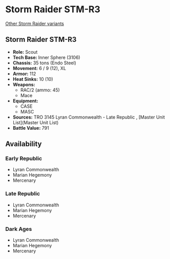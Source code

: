 # Storm Raider STM-R3 

[Other Storm Raider variants](../storm_raider.md) 

## Storm Raider STM-R3 

- **Role:** Scout 
- **Tech Base:** Inner Sphere (3106) 
- **Chassis:** 35 tons (Endo Steel) 
- **Movement:** 6 / 9 (12), XL 
- **Armor:** 112 
- **Heat Sinks:** 10 (10) 
- **Weapons:** 
  - RAC/2 (ammo: 45) 
  - Mace 
- **Equipment:** 
  - CASE 
  - MASC 
- **Sources:** TRO 3145 Lyran Commonwealth - Late Republic , [Master Unit List](Master Unit List) 
- **Battle Value:** 791 

## Availability 

### Early Republic 

- Lyran Commonwealth 
- Marian Hegemony 
- Mercenary 

### Late Republic 

- Lyran Commonwealth 
- Marian Hegemony 
- Mercenary 

### Dark Ages 

- Lyran Commonwealth 
- Marian Hegemony 
- Mercenary 

